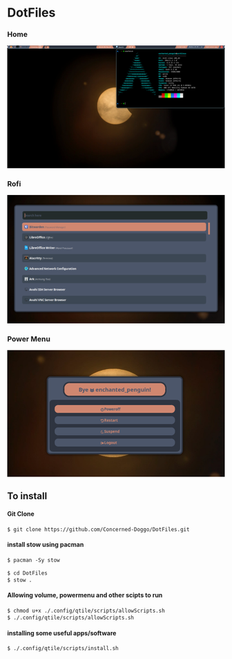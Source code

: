 # DotFiles
### Home
![Desktop Image](https://github.com/Concerned-Doggo/DotFiles/blob/main/images/desktop.png)

### Rofi
![Rofi Image](https://github.com/Concerned-Doggo/DotFiles/blob/main/images/rofi_screen.png)

### Power Menu
![Power Menu Image](https://github.com/Concerned-Doggo/DotFiles/blob/main/images/rofi_powermenu.png)

## To install

#### Git Clone
```
$ git clone https://github.com/Concerned-Doggo/DotFiles.git
```

#### install stow using pacman 
```
$ pacman -Sy stow
```

```
$ cd DotFiles
$ stow .
```
#### Allowing volume, powermenu and other scipts to run
```
$ chmod u+x ./.config/qtile/scripts/allowScripts.sh
$ ./.config/qtile/scripts/allowScripts.sh
```

#### installing some useful apps/software
```
$ ./.config/qtile/scripts/install.sh
```
